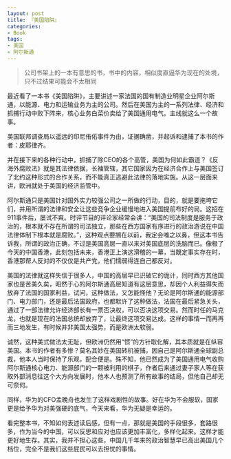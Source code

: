 ```yaml
---
layout: post
title: 『美国陷阱』
categories:
- Book
tags:
- 美国
- 阿尔斯通
---
```


> 公司书架上的一本有意思的书，书中的内容，相似度直逼华为现在的处境，只不过结果可能会不太相同

最近看了一本书《美国陷阱》，主要讲述一家法国的国有制造业明星企业阿尔斯通，以能源、电力和运输业务为主的公司。然后在美国为主的一系列法律、经济和抓捕行动中败下阵来，核心业务白菜价卖给了美国通用电气。主线就这么一个故事。

美国联邦调查局以遥远的印尼侑佑事件为由，证据确凿，并起诉和逮捕了本书的作者：皮耶律齐。

并在接下来的各种行动中，抓捕了除CEO的各个高管，美国为何如此霸道？《反海外腐败法》就是其法律依据，长袖管辖，其它国家因为在经济合作上与美国签订了北约这种形式的合作关系，而不能真正逃避此法律的落地实施。从这一层面来讲，欧洲就处于美国的经济监管中。

阿尔斯通只是美国针对国外实力较强公司之一所做的行动，目的，就是要拖垮它们，并用所谓的法律和安全让这些竞争企业缓慢地进入美国提前布好的局。这招在911事件后，屡试不爽。时评节目的评论家经常会讲：“美国的司法制度是服务于政治的，根本就不存在所谓的司法独立，那些在西方国家有序进行的政治游说在中国法律体制下根本就是腐败。”，这种观点要搁在以前，我定会嗤之以鼻，但这本书告诉我，所谓的政治正确，不过是美国高层一直以来对美国底层的洗脑而已。像极了今天的中国香港，此刻包括未来，香港正上演这滑稽的一幕，当既定事实存在时，香港那帮人反对的不仅仅是共产党，他们懦弱得连自己都反对。

美国的法律就这样失信于很多人，中国的高层早已识破它的诡计，同时西方其他国家也是苦美久矣，昭然于心的阿尔斯通高层知道有这层意思，却因个人利益得失而放弃了法国的国家利益，试问，这种做法，又怎能怪他？无论是阿尔斯通的能源部门、电力部门，还是最后法国政府，也都默许了这种做法，法国在最后紧急关头，通过了一部法律允许经济部长有一票否决权，可以否决这项交易。然而时任的马克龙，也就是现在的法国总统却放弃了，让最终这项交易达成。这样的事情一而再再而三地发生，有时候并非美国太强势，而是欧洲太软弱。

诚然，这种美式做法太无耻，但欧洲仍然用“惯”的方针取化解，其本质就是在纵容美国。本书的作者有多惨？莫名其妙在美国转机被捕，因自己是阿尔斯通全球副总裁，他本人当时保持了乐观，配合便是。殊不知，他已然成为了美国通用电气收购阿尔斯通核心电力、能源部门的一颗被利用的棋子，作者后来通过妻子家人等在获取外部消息往这个大方向发展时，他本人也预测了所有故事的结局，但他自己却无可奈何。

同样，华为的CFO孟晚舟也发生了这样戏剧性的故事。好在华为不会服软，国家更是给予华为对美强硬的底气，今天来看，华为无疑是幸运的。

看完整本书，不知如何表述读后感，但有一点，那就是美国的手段很多，套路很多，作为当今的中国，可以反思和应对也应该更加丰富化，多样化起来。这样才能更好地生存。其实，我并不担心这些，中国几千年来的政治智慧早已高出美国几个档位，完全不是我们这些屁民可以去担忧的事情。
